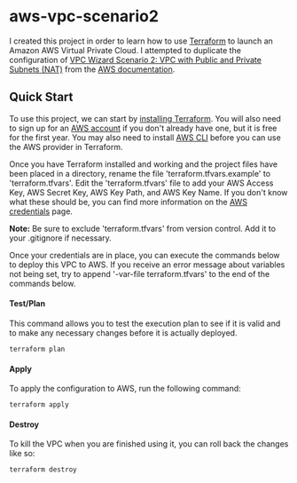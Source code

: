 # aws-vpc-scenario2

I created this project in order to learn how to use [Terraform] to launch an Amazon AWS Virtual Private Cloud. I attempted to duplicate the configuration of [VPC Wizard Scenario 2: VPC with Public and Private Subnets (NAT)][scenario2] from the [AWS documentation].

## Quick Start

To use this project, we can start by [installing Terraform]. You will also need to sign up for an [AWS account] if you don't already have one, but it is free for the first year. You may also need to install [AWS CLI] before you can use the AWS provider in Terraform.

Once you have Terraform installed and working and the project files have been placed in a directory, rename the file 'terraform.tfvars.example' to 'terraform.tfvars'. Edit the 'terraform.tfvars' file to add your AWS Access Key, AWS Secret Key, AWS Key Path, and AWS Key Name. If you don't know what these should be, you can find more information on the [AWS credentials] page.

**Note:** Be sure to exclude 'terraform.tfvars' from version control. Add it to your .gitignore if necessary.

Once your credentials are in place, you can execute the commands below to deploy this VPC to AWS. If you receive an error message about variables not being set, try to append '-var-file terraform.tfvars' to the end of the commands below.

#### Test/Plan

This command allows you to test the execution plan to see if it is valid and to make any necessary changes before it is actually deployed.

```
terraform plan
```

#### Apply

To apply the configuration to AWS, run the following command:

```
terraform apply
```

#### Destroy

To kill the VPC when you are finished using it, you can roll back the changes like so:

```
terraform destroy
```


[Terraform]: http://terraform.io
[AWS account]: https://aws.amazon.com
[scenario2]: http://docs.aws.amazon.com/AmazonVPC/latest/UserGuide/VPC_Scenario2.html
[AWS credentials]: https://docs.aws.amazon.com/general/latest/gr/aws-security-credentials.html
[AWS documentation]: http://aws.amazon.com/documentation/
[installing Terraform]: https://terraform.io/intro/getting-started/install.html
[AWS CLI]: https://aws.amazon.com/cli/